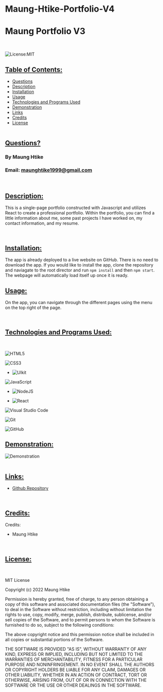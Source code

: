 # Maung-Htike-Portfolio-V4
# Maung Portfolio V3      
<br>

![License:MIT](https://img.shields.io/badge/License:_MIT-black?style=for-the-badge)
<br>

## <ins> Table of Contents: </ins>

- [Questions](#-questions-)
- [Description](#-description-)
- [Installation](#-installation-)
- [Usage](#-usage-)
- [Technologies and Programs Used](#-technologies-and-programs-used-)
- [Demonstration](#-demonstration-)
- [Links](#-links-)
- [Credits](#-credits-)
- [License](#-license-)
<br><br>  

## <ins> Questions? </ins>

### By Maung Htike

### Email: maunghtike1999@gmail.com
<br>

## <ins> Description: </ins>
This is a single-page portfolio constructed with Javascript and utilizes React to create a professional portfolio. Within the portfolio, you can find a little information about me, some past projects I have worked on, my contact information, and my resume.

<br>    

## <ins> Installation: </ins>
        
The app is already deployed to a live website on GitHub. There is no need to download the app. If you would like to install the app, clone the repository and naviagate to the root director and run `npm install` and then `npm start`. The webpage will automatically load itself up once it is ready.

## <ins> Usage: </ins>

On the app, you can navigate through the different pages using the menu on the top right of the page.

<br>  

## <ins> Technologies and Programs Used: </ins>
<br>

![HTML5](https://img.shields.io/badge/html5-%23E34F26.svg?style=for-the-badge&logo=html5&logoColor=white)

![CSS3](https://img.shields.io/badge/css3-%231572B6.svg?style=for-the-badge&logo=css3&logoColor=white)

- ![UIkit](https://img.shields.io/badge/UIkit-blue?style=for-the-badge&logo=UIkit&logoColor=white)

![JavaScript](https://img.shields.io/badge/javascript-%23323330.svg?style=for-the-badge&logo=javascript&logoColor=%23F7DF1E)

- ![NodeJS](https://img.shields.io/badge/node.js-6DA55F?style=for-the-badge&logo=node.js&logoColor=white)

- ![React](https://img.shields.io/badge/react-%2320232a.svg?style=for-the-badge&logo=react&logoColor=%2361DAFB)

![Visual Studio Code](https://img.shields.io/badge/Visual%20Studio%20Code-0078d7.svg?style=for-the-badge&logo=visual-studio-code&logoColor=white)

![Git](https://img.shields.io/badge/git-%23F05033.svg?style=for-the-badge&logo=git&logoColor=white)

![GitHub](https://img.shields.io/badge/github-%23121011.svg?style=for-the-badge&logo=github&logoColor=white)
<br>

## <ins> Demonstration: </ins>
        
![Demonstration](./src/assets/demo.gif)
<br><br>   

## <ins> Links: </ins>
        
- [Github Repository](https://sfzmango.github.io/Maung-Htike-Portfolio-V4-React/)
<br>     

## <ins> Credits: </ins>

Credits: 

- Maung Htike

<br>

## <ins> License: </ins>

<br>

MIT License

Copyright (c) 2022 Maung Htike

Permission is hereby granted, free of charge, to any person obtaining a copy
of this software and associated documentation files (the "Software"), to deal
in the Software without restriction, including without limitation the rights
to use, copy, modify, merge, publish, distribute, sublicense, and/or sell
copies of the Software, and to permit persons to whom the Software is
furnished to do so, subject to the following conditions:

The above copyright notice and this permission notice shall be included in all
copies or substantial portions of the Software.

THE SOFTWARE IS PROVIDED "AS IS", WITHOUT WARRANTY OF ANY KIND, EXPRESS OR
IMPLIED, INCLUDING BUT NOT LIMITED TO THE WARRANTIES OF MERCHANTABILITY,
FITNESS FOR A PARTICULAR PURPOSE AND NONINFRINGEMENT. IN NO EVENT SHALL THE
AUTHORS OR COPYRIGHT HOLDERS BE LIABLE FOR ANY CLAIM, DAMAGES OR OTHER
LIABILITY, WHETHER IN AN ACTION OF CONTRACT, TORT OR OTHERWISE, ARISING FROM,
OUT OF OR IN CONNECTION WITH THE SOFTWARE OR THE USE OR OTHER DEALINGS IN THE
SOFTWARE.